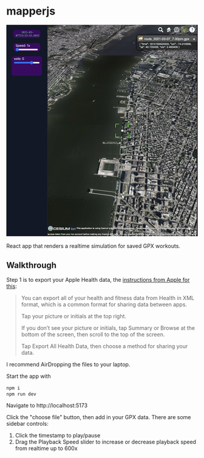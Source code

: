 # mapperjs

![screenshot](./screenshot.jpg)

React app that renders a realtime simulation for saved GPX workouts.

## Walkthrough

Step 1 is to export your Apple Health data, the [instructions from Apple for this]([Title](https://support.apple.com/guide/iphone/share-your-health-data-iph5ede58c3d/ios)):

> You can export all of your health and fitness data from Health in XML format, which is a common format for sharing data between apps.
>
> Tap your picture or initials at the top right.
>
> If you don’t see your picture or initials, tap Summary or Browse at the bottom of the screen, then scroll to the top of the screen.
>
> Tap Export All Health Data, then choose a method for sharing your data.

I recommend AirDropping the files to your laptop.

Start the app with

```
npm i
npm run dev
```

Navigate to http://localhost:5173

Click the "choose file" button, then add in your GPX data. There are some sidebar controls:

1. Click the timestamp to play/pause
2. Drag the Playback Speed slider to increase or decrease playback speed from realtime up to 600x